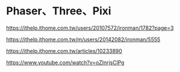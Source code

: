 # Phaser、Three、Pixi

https://ithelp.ithome.com.tw/users/20107572/ironman/1782?page=3

https://ithelp.ithome.com.tw/m/users/20142082/ironman/5555

https://ithelp.ithome.com.tw/articles/10233890

https://www.youtube.com/watch?v=oZInrjsClPg
